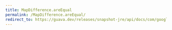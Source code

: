```yaml
---
title: MapDifference.areEqual
permalink: /MapDifference.areEqual/
redirect_to: https://guava.dev/releases/snapshot-jre/api/docs/com/google/common/collect/MapDifference.html#areEqual--
---
```

